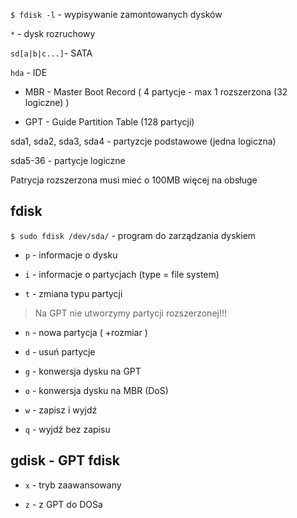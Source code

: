 `$ fdisk -l` - wypisywanie zamontowanych dysków

`*` - dysk rozruchowy





`sd[a|b|c...]`- SATA

`hda` - IDE





- MBR - Master Boot Record ( 4 partycje - max 1 rozszerzona (32 logiczne) )

- GPT - Guide Partition Table (128 partycji)





sda1, sda2, sda3, sda4 - partyzcje podstawowe (jedna logiczna)

sda5-36 - partycje logiczne





Patrycja rozszerzona musi mieć o 100MB więcej na obsługe



## fdisk

`$ sudo fdisk /dev/sda/` - program do zarządzania dyskiem

- `p` - informacje o dysku

- `i` - informacje o partycjach (type = file system)
- `t` - zmiana typu partycji

> Na GPT nie utworzymy partycji rozszerzonej!!!

- `n` - nowa partycja ( +rozmiar )

- `d` - usuń partycje

- `g` - konwersja dysku na GPT

- `o` - konwersja dysku na MBR (DoS)

- `w` - zapisz i wyjdź

- `q` - wyjdź bez zapisu


## gdisk - GPT fdisk

- `x` - tryb zaawansowany

- `z` - z GPT do DOSa


